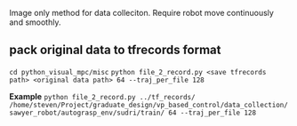 Image only method for data colleciton.
Require robot move continuously and smoothly.

## pack original data to tfrecords format

`cd python_visual_mpc/misc`
`python file_2_record.py <save tfrecords path> <original data path> 64 --traj_per_file 128
`

**Example**
`python file_2_record.py ../tf_records/ /home/steven/Project/graduate_design/vp_based_control/data_collection/sawyer_robot/autograsp_env/sudri/train/ 64 --traj_per_file 128
`
